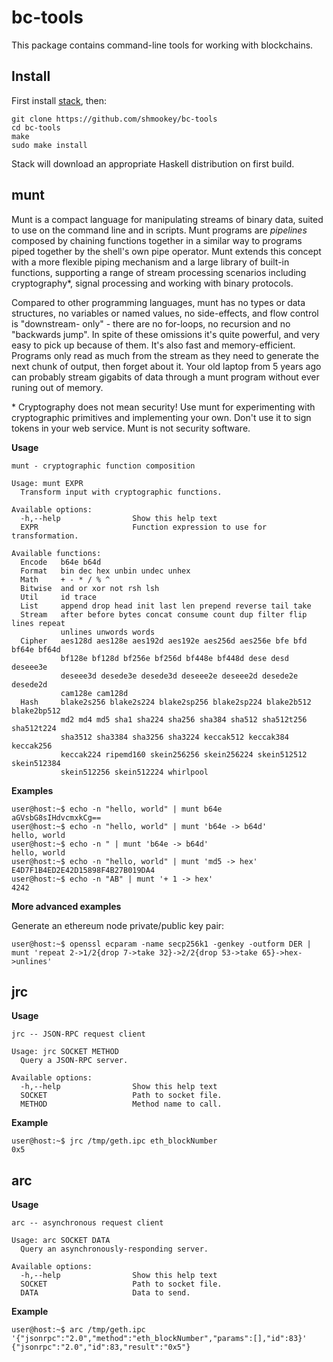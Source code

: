 bc-tools
========

This package contains command-line tools for working with blockchains.

## Install

First install [stack](https://www.stackage.org/), then:

```
git clone https://github.com/shmookey/bc-tools
cd bc-tools
make
sudo make install
```

Stack will download an appropriate Haskell distribution on first build.

## munt

Munt is a compact language for manipulating streams of binary data, suited to
use on the command line and in scripts. Munt programs are *pipelines* composed
by chaining functions together in a similar way to programs piped together by
the shell's own pipe operator. Munt extends this concept with a more flexible
piping mechanism and a large library of built-in functions, supporting a range
of stream processing scenarios including cryptography*, signal processing and
working with binary protocols.

Compared to other programming languages, munt has no types or data structures,
no variables or named values, no side-effects, and flow control is "downstream-
only" - there are no for-loops, no recursion and no "backwards jump". In spite
of these omissions it's quite powerful, and very easy to pick up because of
them. It's also fast and memory-efficient. Programs only read as much from the
stream as they need to generate the next chunk of output, then forget about it.
Your old laptop from 5 years ago can probably stream gigabits of data through
a munt program without ever runing out of memory.

\* Cryptography does not mean security! Use munt for experimenting with
cryptographic primitives and implementing your own. Don't use it to sign tokens
in your web service. Munt is not security software.

**Usage**

```
munt - cryptographic function composition

Usage: munt EXPR
  Transform input with cryptographic functions.

Available options:
  -h,--help                Show this help text
  EXPR                     Function expression to use for transformation.

Available functions:
  Encode   b64e b64d
  Format   bin dec hex unbin undec unhex
  Math     + - * / % ^
  Bitwise  and or xor not rsh lsh
  Util     id trace
  List     append drop head init last len prepend reverse tail take
  Stream   after before bytes concat consume count dup filter flip lines repeat
           unlines unwords words
  Cipher   aes128d aes128e aes192d aes192e aes256d aes256e bfe bfd bf64e bf64d
           bf128e bf128d bf256e bf256d bf448e bf448d dese desd deseee3e
           deseee3d desede3e desede3d deseee2e deseee2d desede2e desede2d
           cam128e cam128d
  Hash     blake2s256 blake2s224 blake2sp256 blake2sp224 blake2b512 blake2bp512
           md2 md4 md5 sha1 sha224 sha256 sha384 sha512 sha512t256 sha512t224
           sha3512 sha3384 sha3256 sha3224 keccak512 keccak384 keccak256
           keccak224 ripemd160 skein256256 skein256224 skein512512 skein512384
           skein512256 skein512224 whirlpool
```

**Examples**

```
user@host:~$ echo -n "hello, world" | munt b64e
aGVsbG8sIHdvcmxkCg== 
user@host:~$ echo -n "hello, world" | munt 'b64e -> b64d'
hello, world
user@host:~$ echo -n " | munt 'b64e -> b64d'
hello, world
user@host:~$ echo -n "hello, world" | munt 'md5 -> hex'
E4D7F1B4ED2E42D15898F4B27B019DA4
user@host:~$ echo -n "AB" | munt '+ 1 -> hex'
4242
```

**More advanced examples**

Generate an ethereum node private/public key pair:

```
user@host:~$ openssl ecparam -name secp256k1 -genkey -outform DER | munt 'repeat 2->1/2{drop 7->take 32}->2/2{drop 53->take 65}->hex->unlines'
```

## jrc

**Usage**

```
jrc -- JSON-RPC request client

Usage: jrc SOCKET METHOD
  Query a JSON-RPC server.

Available options:
  -h,--help                Show this help text
  SOCKET                   Path to socket file.
  METHOD                   Method name to call.
```

**Example**

```
user@host:~$ jrc /tmp/geth.ipc eth_blockNumber
0x5
```

## arc

**Usage**

```
arc -- asynchronous request client

Usage: arc SOCKET DATA
  Query an asynchronously-responding server.

Available options:
  -h,--help                Show this help text
  SOCKET                   Path to socket file.
  DATA                     Data to send.
```

**Example**

```
user@host:~$ arc /tmp/geth.ipc '{"jsonrpc":"2.0","method":"eth_blockNumber","params":[],"id":83}'
{"jsonrpc":"2.0","id":83,"result":"0x5"}
```

